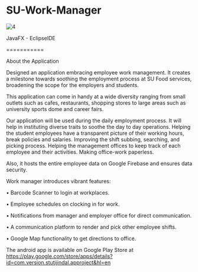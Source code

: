 # SU-Work-Manager
![4](https://user-images.githubusercontent.com/23147474/30309137-96b0bda0-9757-11e7-8fc2-d8f9ad25863a.JPG)

JavaFX - EclipseIDE

===========

About the Application

Designed an application embracing employee work management. It creates a milestone towards soothing the employment process at SU Food services, broadening the scope for the employers and students.

This application can come in handy at a wide diversity ranging from small outlets such as cafes, restaurants, shopping stores to large areas such as university sports dome and career fairs.

Our application will be used during the daily employment process. It will help in instituting diverse traits to soothe the day to day operations.
Helping the student employees have a transparent picture of their working hours, break policies and salaries.
Improving the shift subbing, searching, and picking process.
Helping the management offices to keep track of each employee and their activities.
Making office-work paperless.

Also, it hosts the entire employee data on Google Firebase and ensures data security.


Work manager introduces vibrant features:

•	Barcode Scanner to login at workplaces.

•	Employee schedules on clocking in for work.

•	Notifications from manager and employer office for direct communication.

•	A communication platform to render and pick other employee shifts.

•	Google Map functionality to get directions to office.

The android app is available on Google Play Store at
https://play.google.com/store/apps/details?id=com.version.stutijindal.approject&hl=en
